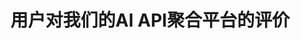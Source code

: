 ---
enable: true
title: "用户对我们的AI API聚合平台的评价"
description: "不仅仅相信我们的话 - 听听一些满意用户的反馈！查看这些testimonials,了解其他人对我们AI API聚合平台的评价。"

# 用户评价
testimonials:
  - name: "李明"
    designation: "软件工程师"
    avatar: "/images/avatar-sm.png"
    content: "AI API聚合平台极大地简化了我们的开发过程。能够通过单一统一接口访问多个AI服务,为我们节省了大量的时间和精力。"

  - name: "张莎"
    designation: "产品经理"
    avatar: "/images/avatar-sm.png"
    content: "作为一个非技术人员,我发现AI API聚合平台非常用户友好。它让我们能够快速将AI功能集成到产品中,而无需了解每个单独AI服务的复杂性。"

  - name: "王大卫"
    designation: "创业公司创始人"
    avatar: "/images/avatar-sm.png"
    content: "对于像我们这样的创业公司来说,AI API聚合平台是一个游戏规则改变者。它使我们能够以极低的成本访问广泛的高质量AI服务,帮助我们快速迭代和改进产品。"

  - name: "陈��米"
    designation: "数据科学家"
    avatar: "/images/avatar-sm.png"
    content: "AI API聚合平台提供的服务质量令人印象深刻。它不仅集成了多个顶级AI服务提供商的API,还提供了全面的文档和出色的客户支持。"
---